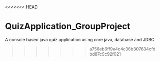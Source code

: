 <<<<<<< HEAD
# QuizApplication_GroupProject
A console based java quiz application using core java, database and JDBC.
>>>>>>> a756eb6ff9e4c4c36b307634cfdbd87c9c92f021
